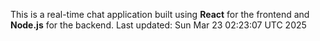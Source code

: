 This is a real-time chat application built using **React** for the frontend and **Node.js** for the backend.
Last updated: Sun Mar 23 02:23:07 UTC 2025
